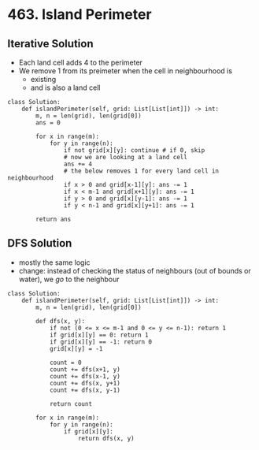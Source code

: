 # 463. Island Perimeter

## Iterative Solution
- Each land cell adds 4 to the perimeter
- We remove 1 from its preimeter when the cell in neighbourhood is
  - existing
  - and is also a land cell


```python3
class Solution:
    def islandPerimeter(self, grid: List[List[int]]) -> int:
        m, n = len(grid), len(grid[0])
        ans = 0
        
        for x in range(m):
            for y in range(n):
                if not grid[x][y]: continue # if 0, skip
				# now we are looking at a land cell
                ans += 4 
				# the below removes 1 for every land cell in neighbourhood
                if x > 0 and grid[x-1][y]: ans -= 1
                if x < m-1 and grid[x+1][y]: ans -= 1
                if y > 0 and grid[x][y-1]: ans -= 1
                if y < n-1 and grid[x][y+1]: ans -= 1
                    
        return ans
```

## DFS Solution
- mostly the same logic
- change: instead of checking the status of neighbours (out of bounds or water), we *go* to the neighbour

```python3
class Solution:
    def islandPerimeter(self, grid: List[List[int]]) -> int:
        m, n = len(grid), len(grid[0])

        def dfs(x, y):
            if not (0 <= x <= m-1 and 0 <= y <= n-1): return 1
            if grid[x][y] == 0: return 1
            if grid[x][y] == -1: return 0
            grid[x][y] = -1
            
            count = 0
            count += dfs(x+1, y)
            count += dfs(x-1, y)
            count += dfs(x, y+1)
            count += dfs(x, y-1)
        
            return count
        
        for x in range(m):
            for y in range(n):
                if grid[x][y]: 
                    return dfs(x, y)
```

